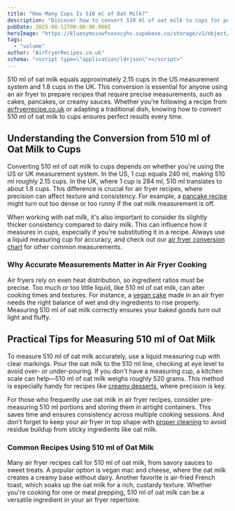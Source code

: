 ```yaml
---
title: "How Many Cups Is 510 ml of Oat Milk?"
description: "Discover how to convert 510 ml of oat milk to cups for perfect baking and cooking every time. Includes UK and US measurements."
pubDate: 2025-08-11T00:00:00.000Z
heroImage: "https://klueoymssxwfnxsvcyhv.supabase.co/storage/v1/object/public/md/how-many-cups-is-510-ml-of-oat-milk-76e741d9.webp"
tags:
  - "volume"
author: "AirFryerRecipes.co.uk"
schema: "<script type=\"application/ld+json\"></script>"
---
```


<p>510 ml of oat milk equals approximately 2.15 cups in the US measurement system and 1.8 cups in the UK. This conversion is essential for anyone using an air fryer to prepare recipes that require precise measurements, such as cakes, pancakes, or creamy sauces. Whether you're following a recipe from <a href=https://www.airfryerrecipe.co.uk>airfryerrecipe.co.uk</a> or adapting a traditional dish, knowing how to convert 510 ml of oat milk to cups ensures perfect results every time.</p>

<h2>Understanding the Conversion from 510 ml of Oat Milk to Cups</h2>  
<p>Converting 510 ml of oat milk to cups depends on whether you're using the US or UK measurement system. In the US, 1 cup equals 240 ml, making 510 ml roughly 2.15 cups. In the UK, where 1 cup is 284 ml, 510 ml translates to about 1.8 cups. This difference is crucial for air fryer recipes, where precision can affect texture and consistency. For example, a <a href=https://www.airfryerrecipe.co.uk/recipes>pancake recipe</a> might turn out too dense or too runny if the oat milk measurement is off.</p>  

<p>When working with oat milk, it's also important to consider its slightly thicker consistency compared to dairy milk. This can influence how it measures in cups, especially if you're substituting it in a recipe. Always use a liquid measuring cup for accuracy, and check out our <a href=https://www.airfryerrecipe.co.uk/air-fryer-conversion-chart>air fryer conversion chart</a> for other common measurements.</p>  

<h3>Why Accurate Measurements Matter in Air Fryer Cooking</h3>  
<p>Air fryers rely on even heat distribution, so ingredient ratios must be precise. Too much or too little liquid, like 510 ml of oat milk, can alter cooking times and textures. For instance, a <a href=https://www.airfryerrecipe.co.uk/recipe-category/cakes>vegan cake</a> made in an air fryer needs the right balance of wet and dry ingredients to rise properly. Measuring 510 ml of oat milk correctly ensures your baked goods turn out light and fluffy.</p>  

<h2>Practical Tips for Measuring 510 ml of Oat Milk</h2>  
<p>To measure 510 ml of oat milk accurately, use a liquid measuring cup with clear markings. Pour the oat milk to the 510 ml line, checking at eye level to avoid over- or under-pouring. If you don't have a measuring cup, a kitchen scale can help—510 ml of oat milk weighs roughly 520 grams. This method is especially handy for recipes like <a href=https://www.airfryerrecipe.co.uk/recipe-category/dessert>creamy desserts</a>, where precision is key.</p>  

<p>For those who frequently use oat milk in air fryer recipes, consider pre-measuring 510 ml portions and storing them in airtight containers. This saves time and ensures consistency across multiple cooking sessions. And don’t forget to keep your air fryer in top shape with <a href=https://www.airfryerrecipe.co.uk/air-fryer-cleaner>proper cleaning</a> to avoid residue buildup from sticky ingredients like oat milk.</p>  

<h3>Common Recipes Using 510 ml of Oat Milk</h3>  
<p>Many air fryer recipes call for 510 ml of oat milk, from savory sauces to sweet treats. A popular option is vegan mac and cheese, where the oat milk creates a creamy base without dairy. Another favorite is air-fried French toast, which soaks up the oat milk for a rich, custardy texture. Whether you're cooking for one or meal prepping, 510 ml of oat milk can be a versatile ingredient in your air fryer repertoire.</p>